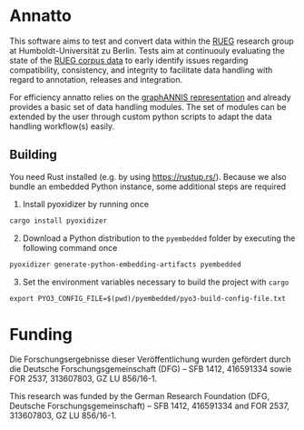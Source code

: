 # Annatto

This software aims to test and convert data within the [RUEG](https://hu.berlin/rueg)
research group at Humboldt-Universität zu Berlin. Tests aim at 
continuouly evaluating the state of the [RUEG corpus data](https://zenodo.org/record/3236068)
to early identify issues regarding compatibility, consistency, and 
integrity to facilitate data handling with regard to annotation, releases
and integration. 

For efficiency annatto relies on the [graphANNIS representation](https://korpling.github.io/graphANNIS/docs/v2.2/data-model.html)
and already provides a basic set of data handling modules. The set of 
modules can be extended by the user through custom python scripts to 
adapt the data handling workflow(s) easily.

## Building

You need Rust installed (e.g. by using <https://rustup.rs/>).
Because we also bundle an embedded Python instance, some additional steps are required

1. Install pyoxidizer by running once
```bash
cargo install pyoxidizer
```
2. Download  a Python distribution to the `pyembedded` folder by executing the following command once
```bash
pyoxidizer generate-python-embedding-artifacts pyembedded
```
3. Set the environment variables necessary to build the project with `cargo`
```nash
export PYO3_CONFIG_FILE=$(pwd)/pyembedded/pyo3-build-config-file.txt
```

# Funding

Die Forschungsergebnisse dieser Veröffentlichung wurden gefördert durch die Deutsche Forschungsgemeinschaft (DFG) – SFB 1412, 416591334 sowie FOR 2537, 313607803, GZ LU 856/16-1.

This research was funded by the German Research Foundation (DFG, Deutsche Forschungsgemeinschaft) – SFB 1412, 416591334 and FOR 2537, 313607803, GZ LU 856/16-1.
